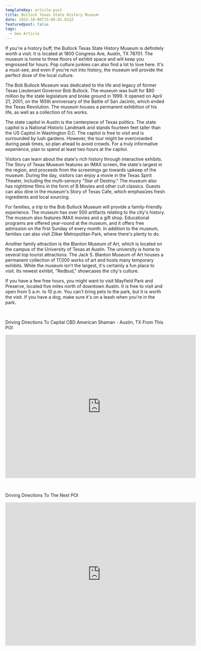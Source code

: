 ```yaml
---
templateKey: article-post
title: Bullock Texas State History Museum
date: 2022-10-06T15:06:01.812Z
featuredpost: false
tags:
  - Geo Article
---
```

<!--StartFragment-->

If you're a history buff, the Bullock Texas State History Museum is definitely worth a visit. It is located at 1800 Congress Ave, Austin, TX 78701. The museum is home to three floors of exhibit space and will keep you engrossed for hours. Pop culture junkies can also find a lot to love here. It's a must-see, and even if you're not into history, the museum will provide the perfect dose of the local culture.

The Bob Bullock Museum was dedicated to the life and legacy of former Texas Lieutenant Governor Bob Bullock. The museum was built for $80 million by the state legislature and broke ground in 1999. It opened on April 21, 2001, on the 165th anniversary of the Battle of San Jacinto, which ended the Texas Revolution. The museum houses a permanent exhibition of his life, as well as a collection of his works.

The state capitol in Austin is the centerpiece of Texas politics. The state capitol is a National Historic Landmark and stands fourteen feet taller than the US Capitol in Washington D.C. The capitol is free to visit and is surrounded by lush gardens. However, the tour might be overcrowded during peak times, so plan ahead to avoid crowds. For a truly informative experience, plan to spend at least two hours at the capitol.

Visitors can learn about the state's rich history through interactive exhibits. The Story of Texas Museum features an IMAX screen, the state's largest in the region, and proceeds from the screenings go towards upkeep of the museum. During the day, visitors can enjoy a movie in the Texas Spirit Theater, including the multi-sensory "Star of Destiny." The museum also has nighttime films in the form of B Movies and other cult classics. Guests can also dine in the museum's Story of Texas Cafe, which emphasizes fresh ingredients and local sourcing.

For families, a trip to the Bob Bullock Museum will provide a family-friendly experience. The museum has over 500 artifacts relating to the city's history. The museum also features IMAX movies and a gift shop. Educational programs are offered year-round at the museum, and it offers free admission on the first Sunday of every month. In addition to the museum, families can also visit Zilker Metropolitan Park, where there's plenty to do.

Another family attraction is the Blanton Museum of Art, which is located on the campus of the University of Texas at Austin. The university is home to several top tourist attractions. The Jack S. Blanton Museum of Art houses a permanent collection of 17,000 works of art and hosts many temporary exhibits. While the museum isn't the largest, it's certainly a fun place to visit. Its newest exhibit, "Redbud," showcases the city's culture.

If you have a few free hours, you might want to visit Mayfield Park and Preserve, located five miles north of downtown Austin. It is free to visit and open from 5 a.m. to 10 p.m. You can't bring pets to the park, but it is worth the visit. If you have a dog, make sure it's on a leash when you're in the park.

 

Driving Directions To Capital CBD American Shaman - Austin, TX From This POI

<iframe src="https://www.google.com/maps/embed?pb=!1m28!1m12!1m3!1d110203.88472190805!2d-97.79980806101233!3d30.32617562044705!2m3!1f0!2f0!3f0!3m2!1i1024!2i768!4f13.1!4m13!3e6!4m5!1s0x8644b59ef51215cf%3A0xd301bae0460e95a2!2sBullock%20Texas%20State%20History%20Museum%2C%201800%20Congress%20Ave%2C%20Austin%2C%20TX%2078701%2C%20United%20States!3m2!1d30.280337!2d-97.73906869999999!4m5!1s0x8644cb31a4fe226f%3A0x34275657f2964730!2sCapital%20CBD%20American%20Shaman%2C%208315%20Burnet%20Rd%20Ste.%20C%2C%20Austin%2C%20TX%2078757%2C%20United%20States!3m2!1d30.3639017!2d-97.7283884!5e0!3m2!1sen!2sph!4v1652347841248!5m2!1sen!2sph" width="600" height="450" style="border:0;" allowfullscreen="" loading="lazy" referrerpolicy="no-referrer-when-downgrade"></iframe>

 

Driving Directions To The Next POI

<iframe src="https://www.google.com/maps/embed?pb=!1m28!1m12!1m3!1d13783.182088807933!2d-97.74808207814465!3d30.27140679076285!2m3!1f0!2f0!3f0!3m2!1i1024!2i768!4f13.1!4m13!3e6!4m5!1s0x8644b59ef51215cf%3A0xd301bae0460e95a2!2sBullock%20Texas%20State%20History%20Museum%2C%201800%20Congress%20Ave%2C%20Austin%2C%20TX%2078701%2C%20United%20States!3m2!1d30.280337!2d-97.73906869999999!4m5!1s0x8644b5064fff0741%3A0xc70811548b9aecff!2sCongress%20Avenue%20Bridge%2C%20Congress%20Ave%2C%20Austin%2C%20TX%2078704%2C%20United%20States!3m2!1d30.2610492!2d-97.745369!5e0!3m2!1sen!2sph!4v1652352433739!5m2!1sen!2sph" width="600" height="450" style="border:0;" allowfullscreen="" loading="lazy" referrerpolicy="no-referrer-when-downgrade"></iframe>



<!--EndFragment-->